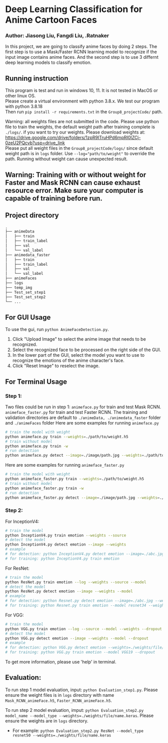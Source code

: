 # Deep Learning Classification for Anime Cartoon Faces

### Author: Jiasong Liu, Fangdi Liu, .Ratnaker

In this project, we are going to classify anime faces by doing 2 steps. The first step is to use a Mask/Faster RCNN learning model to recognize if the input image contains anime faces. And the second step is to use 3 differnt deep learning models to classify emotion.

## Running instruction
This program is test and run in windows 10, 11. It is not tested in MacOS or other linux OS.\
Please create a virtual environment with python 3.8.x. We test our program with python 3.8.18\
Then run `pip install -r requirements.txt` in the `Group8_projectCode/` path.

Warning: all weights files are not submitted in the code. Please use python file to train the weights, the default weight path after training complete is `./logs/`. if you want to try our weights. Please download weights at: https://drive.google.com/drive/folders/1zpR9ITruHPd6mpRI0IZCj-0zeU2PQcvb?usp=drive_link \
Please put all weight files in the `Group8_projectCode/logs/` since default weight path is in `logs` folder. Use `--log="path/to/weight"` to override the path. Running without weight can cause unexpected result.

## Warning: Training with or without weight for Faster and Mask RCNN can cause exhaust resource error. Make sure your computer is capable of training before run.

## Project directory
```css
.
├── animeData
│   ├── train
│   ├── train_label
│   ├── val
│   └── val_label
├── animedata_faster
│   ├── train
│   ├── train_label
│   ├── val
│   └── val_label
├── animeFaces
├── logs
├── temp_img
├── Test_set_step1
├── Test_set_step2
└── ...
```

## For GUI Usage
To use the gui, run `python AnimeFaceDetection.py`.

1. Click "Upload Image" to select the anime image that needs to be recognized.
2. Select the recognized face to be processed on the right side of the GUI.
3. In the lower part of the GUI, select the model you want to use to recognize the emotions of the anime character's face.
4. Click "Reset Image" to reselect the image.

## For Terminal Usage
### Step 1:
Two files could be run in step 1: `animeface.py` for train and test Mask RCNN.
`animeface_faster.py` for train and test Faster RCNN. The training and validation directories are default to `./animeData, ./animedata_faster` folder and `./animeFaces` folder
Here are some examples for running `animeface.py`
```bash
# train the model with weight
python animeface.py train --weights=./path/to/weight.h5
# train without model
python animeface.py train -w
# run detection
python animeface.py detect --image=./image/path.jpg --weights=./path/to/weights.h5

```
Here are some examples for running `animeface_faster.py`
```bash
# train the model with weight
python animeface_faster.py train --weights=./path/to/weight.h5
# train without model
python animeface_faster.py train -w
# run detection
python animeface_faster.py detect --image=./image/path.jpg --weights=./path/to/weights.h5

```


### Step 2:

For InceptionV4:
```bash
# train the model
python InceptionV4.py train emotion --weights --source
# detect the model
python InceptionV4.py detect emotion --image --weights
# example
# for detection: python InceptionV4.py detect emotion --image=./abc.jpg --weights=./weights/file/name.keras
# for training: python InceptionV4.py train emotion
```

For ResNet:
```bash
# train the model
python ResNet.py train emotion --log --weights --source --model
# detect the model
python ResNet.py detect emotion --image --weights --model
# example
# for detection: python Resnet.py detect emotion --image=./abc.jpg --weights=./weights/file/name.keras --model=resnet34
# for training: python Resnet.py train emotion --model resnet34 --weights=./weights/file/name.keras
```

For VGG:
```bash
# train the model
python VGG.py train emotion --log --source --model --weights --dropout
# detect the model
python VGG.py detect emotion --image --weights --model --dropout
# example
# for detection: python VGG.py detect emotion --weights=./weights/file/name.keras --image=./abc.jpg --model VGG19
# for training: python VGG.py train emotion --model VGG19 --dropout
```

To get more information, please use 'help' in terminal.


## Evaluation:

To run step 1 model evaluation, input: `python Evaluation_step1.py`. Please ensure the weight files is in `logs` directory with name `Mask_RCNN_animeFace.h5`, `Faster_RCNN_animeFace.h5`.

To run step 2 model evaluation, imput: `python Evaluation_step2.py model_name --model_type --weights=./weights/file/name.keras`. Please ensure the weights are in `logs` directory.

* For example: `python Evaluation_step2.py ResNet --model_type resnet50 --weights=./weights/file/name.keras`




